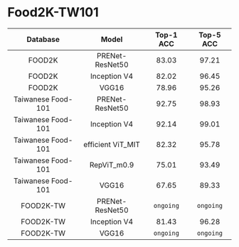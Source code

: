 # Food2K-TW101

| Database | Model | Top-1 ACC | Top-5 ACC |
| :---------: | :--------: | :--------: | :--------: |
| FOOD2K | PRENet-ResNet50 | 83.03 | 97.21 |   
| FOOD2K | Inception V4 | 82.02 | 96.45 |
| FOOD2K | VGG16 | 78.96 | 95.26 |
| Taiwanese Food-101 | PRENet-ResNet50 | 92.75 | 98.93 |
| Taiwanese Food-101 | Inception V4 | 92.14 | 99.01 |
| Taiwanese Food-101 | efficient ViT_MIT | 82.32 | 95.78 |
| Taiwanese Food-101 | RepViT_m0.9 | 75.01 | 93.49 |
| Taiwanese Food-101 | VGG16 | 67.65 | 89.33 |
| FOOD2K-TW | PRENet-ResNet50 | `ongoing` | `ongoing` |
| FOOD2K-TW | Inception V4 | 81.43 | 96.28 |
| FOOD2K-TW | VGG16 | `ongoing` | `ongoing` |

